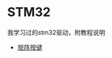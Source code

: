 # STM32
我学习过的stm32驱动，附教程说明

- [矩阵按键](https://github.com/WangTingZheng/STM32/blob/master/%E7%9F%A9%E9%98%B5%E6%8C%89%E9%94%AE%20key/%E7%9F%A9%E9%98%B5%E6%8C%89%E9%94%AE.md)

